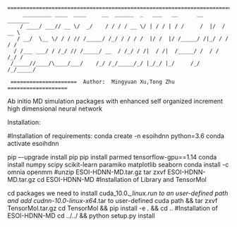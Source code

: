
                      
  ~~~~~~~~~~~~~~~~~~~~~~~~~~~~~~~~~~~~~~~~~~~~~~~~~~~~~~~~~~~~~~~~~~~~~~~~~~~~  
    ========================================================================
       _________ ____  ____     __  ______  _   ___   __      __  _______      
      / ____/ ___// __ \/  _/    / / / / __ \/ | / / | / /     /  |/  / __ \   
     / __/  \__ \/ / / // /_____/ /_/ / / / /  |/ /  |/ /_____/ /|_/ / / / /   
    / /___ ___/ / /_/ // /_____/ __  / /_/ / /|  / /|  /_____/ /  / / /_/ /    
   /_____//____/\____/___/    /_/ /_/_____/_/ |_/_/ |_/     /_/  /_/_____/     
   
   =====================  Author:  Mingyuan Xu,Tong Zhu  ===================
  ~~~~~~~~~~~~~~~~~~~~~~~~~~~~~~~~~~~~~~~~~~~~~~~~~~~~~~~~~~~~~~~~~~~~~~~~~~~~  

Ab initio MD simulation packages with enhanced self organized increment high dimensional neural network 

Installation:

#Installation of requirements:
conda create -n esoihdnn python=3.6
conda activate esoihdnn

pip –-upgrade install pip
pip install parmed tensorflow-gpu==1.14
conda install numpy scipy scikit-learn paramiko matplotlib seaborn
conda install -c omnia openmm
#unzip ESOI-HDNN-MD.tar.gz
tar zxvf ESOI-HDNN-MD.tar.gz
cd ESOI-HDNN-MD
#Installation of Library and TensorMol

cd packages
we need to install cuda_10.0.*_linux.run to an user-defined path and add cudnn-10.0-linux-x64*.tar to user-defined cuda path
&& tar zxvf TensorMol.tar.gz
cd TensorMol && pip install -e . && cd ..
#Installation of ESOI-HDNN-MD
cd ../../ && python setup.py install

